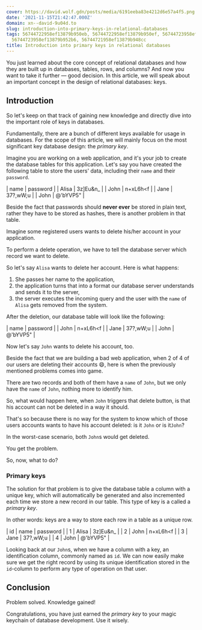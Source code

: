 ```yaml
---
cover: https://david.wolf.gdn/posts/media/6191eeba83e4212d6e57a4f5.png
date: '2021-11-15T21:42:47.000Z'
domain: xn--david-9u04d.to
slug: introduction-into-primary-keys-in-relational-databases
tags: 56744722958ef13879b950eb, 56744722958ef13879b950ef, 56744723958ef13879b955a9,
  56744723958ef13879b952b6, 56744721958ef13879b948cc
title: Introduction into primary keys in relational databases
---
```


You just learned about the core concept of relational databases and how they are built up in databases, tables, rows, and columns? And now you want to take it further — good decision. In this article, we will speak about an important concept in the design of relational databases: keys.


Introduction
------------


So let's keep on that track of gaining new knowledge and directly dive into the important role of keys in databases.


Fundamentally, there are a bunch of different keys available for usage in databases. For the scope of this article, we will mainly focus on the most significant key database design: the *primary key*.


Imagine you are working on a web application, and it's your job to create the database tables for this application. Let's say you have created the following table to store the users' data, including their `name` and their `password`.





| name | password |
| Alisa | 3z]Eu&n\_ |
| John | n+xL6h<f |
| Jane | 37?,wW;u |
| John | @'bYVP5" |


Beside the fact that passwords should **never ever** be stored in plain text, rather they have to be stored as hashes, there is another problem in that table.


Imagine some registered users wants to delete his/her account in your application.


To perform a delete operation, we have to tell the database server which record we want to delete.


So let's say `Alisa` wants to delete her account. Here is what happens:


1. She passes her name to the application,
2. the application turns that into a format our database server understands and sends it to the server,
3. the server executes the incoming query and the user with the `name` of `Alisa` gets removed from the system.


After the deletion, our database table will look like the following:





| name | password |
| John | n+xL6h<f |
| Jane | 37?,wW;u |
| John | @'bYVP5" |


Now let's say `John` wants to delete his account, too. 


Beside the fact that we are building a bad web application, when 2 of 4 of our users are deleting their accounts 😄, here is when the previously mentioned problems comes into game.


There are two records and both of them have a `name` of `John`, but we only have the `name` of `John`, nothing more to identify him.


So, what would happen here, when `John` triggers that delete button, is that his account can not be deleted in a way it should.


That's so because there is no way for the system to know which of those users accounts wants to have his account deleted: is it `John` or is it`John`?


In the worst-case scenario, both `John`s would get deleted.


You get the problem.


So, now, what to do?


### Primary keys


The solution for that problem is to give the database table a column with a unique key, which will automatically be generated and also incremented each time we store a new record in our table. This type of key is a called a *primary key*.


In other words: keys are a way to store each row in a table as a unique row.





| id | name | password |
| 1 | Alisa | 3z]Eu&n\_ |
| 2 | John | n+xL6h<f |
| 3 | Jane | 37?,wW;u |
| 4 | John | @'bYVP5" |


Looking back at our `John`s, when we have a column with a key, an identification column, commonly named as `id`. We can now easily make sure we get the right record by using its unique identification stored in the `id`-column to perform any type of operation on that user.


Conclusion
----------


Problem solved. Knowledge gained!


Congratulations, you have just earned the *primary key* to your magic keychain of database development. Use it wisely.


